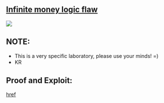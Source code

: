## [Infinite money logic flaw](https://portswigger.net/web-security/logic-flaws/examples/lab-logic-flaws-infinite-money)

![](https://github.com/nu11secur1ty/PortSwigger-Web-Security-Academy/blob/main/Business-logic-vulnerabilities/Infinite-money-logic-flaw/Docs/Screenshot%202022-06-06%20144042.png)

## NOTE:
- This is a very specific laboratory, please use your minds! =)
- KR

## Proof and Exploit:
[href]()
